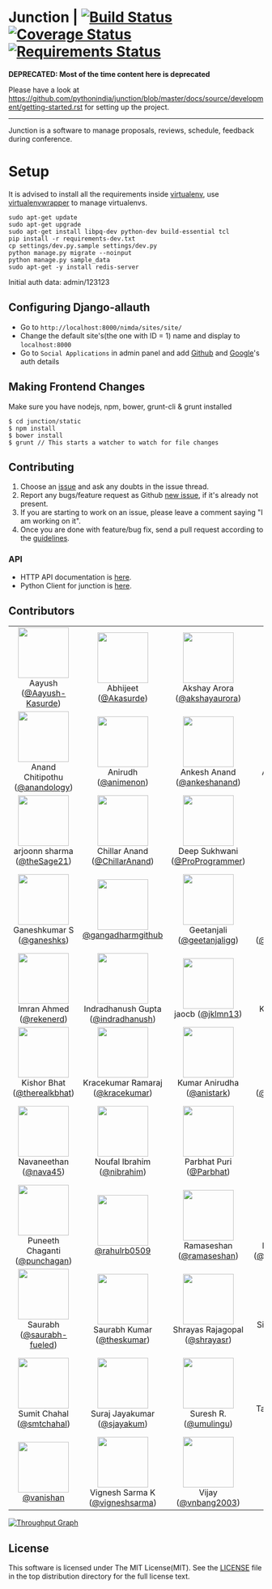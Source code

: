 Junction | [![Build Status](https://travis-ci.org/pythonindia/junction.svg)](https://travis-ci.org/pythonindia/junction) [![Coverage Status](https://coveralls.io/repos/pythonindia/junction/badge.svg?branch=master)](https://coveralls.io/r/pythonindia/junction?branch=master) [![Requirements Status](https://requires.io/github/pythonindia/junction/requirements.svg?branch=master)](https://requires.io/github/pythonindia/junction/requirements/?branch=master)
========

**DEPRECATED: Most of the time content here is deprecated**

Please have a look at https://github.com/pythonindia/junction/blob/master/docs/source/development/getting-started.rst for setting up the project.

---

Junction is a software to manage proposals, reviews, schedule, feedback during conference.

Setup
=====

It is advised to install all the requirements inside [virtualenv], use [virtualenvwrapper] to manage virtualenvs.

[virtualenv]: https://virtualenv.pypa.io/en/latest/
[virtualenvwrapper]: https://virtualenvwrapper.readthedocs.org/en/latest/

```
sudo apt-get update
sudo apt-get upgrade
sudo apt-get install libpq-dev python-dev build-essential tcl
pip install -r requirements-dev.txt
cp settings/dev.py.sample settings/dev.py
python manage.py migrate --noinput
python manage.py sample_data
sudo apt-get -y install redis-server
```

Initial auth data: admin/123123

Configuring Django-allauth
---------------------------

 - Go to `http://localhost:8000/nimda/sites/site/`
 - Change the default site's(the one with ID = 1) name and display to `localhost:8000`
 - Go to `Social Applications` in admin panel and add [Github](http://django-allauth.readthedocs.org/en/latest/providers.html#github) and [Google](http://django-allauth.readthedocs.org/en/latest/providers.html#google)'s auth details

Making Frontend Changes
---------------------------
Make sure you have nodejs, npm, bower, grunt-cli & grunt installed

```
$ cd junction/static
$ npm install
$ bower install
$ grunt // This starts a watcher to watch for file changes
```


Contributing
------------

1. Choose an [issue][issue-list] and ask any doubts in the issue thread.
2. Report any bugs/feature request as Github [new issue][new-issue], if it's already not present.
3. If you are starting to work on an issue, please leave a comment saying "I am working on it".
4. Once you are done with feature/bug fix, send a pull request according to the [guidelines].

[issue-list]: https://github.com/pythonindia/junction/issues/
[new-issue]: https://github.com/pythonindia/junction/issues/new
[guidelines]: https://github.com/pythonindia/junction/blob/master/CONTRIBUTING.md

### API

- HTTP API documentation is [here](https://github.com/pythonindia/junction/blob/master/docs/api.md).
- Python Client for junction is [here](https://github.com/pythonindia/junction-client).

## Contributors

<table>
  <tr>
    <td align=center><img width=100 src=https://avatars.githubusercontent.com/u/7703416?v=3><br>Aayush (<a href=https://github.com/Aayush-Kasurde>@Aayush-Kasurde</a>)</td>
    <td align=center><img width=100 src=https://avatars.githubusercontent.com/u/633765?v=3><br>Abhijeet (<a href=https://github.com/Akasurde>@Akasurde</a>)</td>
    <td align=center><img width=100 src=https://avatars.githubusercontent.com/u/788023?v=3><br>Akshay Arora (<a href=https://github.com/akshayaurora>@akshayaurora</a>)</td>
    <td align=center><img width=100 src=https://avatars.githubusercontent.com/u/5647941?v=3><br>Amit Kumar (<a href=https://github.com/aktech>@aktech</a>)</td>
    <td align=center><img width=100 src=https://avatars.githubusercontent.com/u/316177?v=3><br>Anand B Pillai (<a href=https://github.com/pythonhacker>@pythonhacker</a>)</td>
  </tr>
  <tr>
    <td align=center><img width=100 src=https://avatars.githubusercontent.com/u/7569?v=3><br>Anand Chitipothu (<a href=https://github.com/anandology>@anandology</a>)</td>
    <td align=center><img width=100 src=https://avatars.githubusercontent.com/u/6907950?v=3><br>Anirudh (<a href=https://github.com/animenon>@animenon</a>)</td>
    <td align=center><img width=100 src=https://avatars.githubusercontent.com/u/2134563?v=3><br>Ankesh Anand (<a href=https://github.com/ankeshanand>@ankeshanand</a>)</td>
    <td align=center><img width=100 src=https://avatars.githubusercontent.com/u/2016794?v=3><br>Anshul Sharma (<a href=https://github.com/raun>@raun</a>)</td>
    <td align=center><img width=100 src=https://avatars.githubusercontent.com/u/499894?v=3><br>Anuvrat Parashar (<a href=https://github.com/bhanuvrat>@bhanuvrat</a>)</td>
  </tr>
  <tr>
    <td align=center><img width=100 src=https://avatars.githubusercontent.com/u/7693265?v=3><br>arjoonn sharma (<a href=https://github.com/theSage21>@theSage21</a>)</td>
    <td align=center><img width=100 src=https://avatars.githubusercontent.com/u/4463796?v=3><br>Chillar Anand (<a href=https://github.com/ChillarAnand>@ChillarAnand</a>)</td>
    <td align=center><img width=100 src=https://avatars.githubusercontent.com/u/3947424?v=3><br>Deep Sukhwani (<a href=https://github.com/ProProgrammer>@ProProgrammer</a>)</td>
    <td align=center><img width=100 src=https://avatars.githubusercontent.com/u/502170?v=3><br>dhilipsiva (<a href=https://github.com/dhilipsiva>@dhilipsiva</a>)</td>
    <td align=center><img width=100 src=https://avatars.githubusercontent.com/u/1227312?v=3><br>Fayaz Yusuf Khan (<a href=https://github.com/fayazkhan>@fayazkhan</a>)</td>
  </tr>
  <tr>
    <td align=center><img width=100 src=https://avatars.githubusercontent.com/u/5219194?v=3><br>Ganeshkumar S (<a href=https://github.com/ganeshks>@ganeshks</a>)</td>
    <td align=center><img width=100 src=https://avatars.githubusercontent.com/u/8327178?v=3><br><a href=https://github.com/gangadharmgithub>@gangadharmgithub</a></td>
    <td align=center><img width=100 src=https://avatars.githubusercontent.com/u/1011202?v=3><br>Geetanjali  (<a href=https://github.com/geetanjaligg>@geetanjaligg</a>)</td>
    <td align=center><img width=100 src=https://avatars.githubusercontent.com/u/13134808?v=3><br>Hari (<a href=https://github.com/haridjango123>@haridjango123</a>)</td>
    <td align=center><img width=100 src=https://avatars.githubusercontent.com/u/717628?v=3><br>Haris Ibrahim K. V. (<a href=https://github.com/harisibrahimkv>@harisibrahimkv</a>)</td>
  </tr>
  <tr>
    <td align=center><img width=100 src=https://avatars.githubusercontent.com/u/645284?v=3><br>Imran Ahmed (<a href=https://github.com/rekenerd>@rekenerd</a>)</td>
    <td align=center><img width=100 src=https://avatars.githubusercontent.com/u/2682729?v=3><br>Indradhanush Gupta (<a href=https://github.com/indradhanush>@indradhanush</a>)</td>
    <td align=center><img width=100 src=https://avatars.githubusercontent.com/u/13776892?v=3><br>jaocb  (<a href=https://github.com/jklmn13>@jklmn13</a>)</td>
    <td align=center><img width=100 src=https://avatars.githubusercontent.com/u/822537?v=3><br>Karanveer Singh (<a href=https://github.com/kvsingh>@kvsingh</a>)</td>
    <td align=center><img width=100 src=https://avatars.githubusercontent.com/u/3635354?v=3><br>Kenith Aiyappa (<a href=https://github.com/K-7>@K-7</a>)</td>
  </tr>
  <tr>
    <td align=center><img width=100 src=https://avatars.githubusercontent.com/u/7105012?v=3><br>Kishor Bhat (<a href=https://github.com/therealkbhat>@therealkbhat</a>)</td>
    <td align=center><img width=100 src=https://avatars.githubusercontent.com/u/311929?v=3><br>Kracekumar Ramaraj (<a href=https://github.com/kracekumar>@kracekumar</a>)</td>
    <td align=center><img width=100 src=https://avatars.githubusercontent.com/u/5357586?v=3><br>Kumar Anirudha (<a href=https://github.com/anistark>@anistark</a>)</td>
    <td align=center><img width=100 src=https://avatars.githubusercontent.com/u/1861842?v=3><br>Mudassir (<a href=https://github.com/mudassir0909>@mudassir0909</a>)</td>
    <td align=center><img width=100 src=https://avatars.githubusercontent.com/u/6704555?v=3><br>Nabeel Valapra (<a href=https://github.com/nabeelvalapra>@nabeelvalapra</a>)</td>
  </tr>
  <tr>
    <td align=center><img width=100 src=https://avatars.githubusercontent.com/u/1247749?v=3><br>Navaneethan (<a href=https://github.com/nava45>@nava45</a>)</td>
    <td align=center><img width=100 src=https://avatars.githubusercontent.com/u/69051?v=3><br>Noufal Ibrahim (<a href=https://github.com/nibrahim>@nibrahim</a>)</td>
    <td align=center><img width=100 src=https://avatars.githubusercontent.com/u/4817493?v=3><br>Parbhat Puri (<a href=https://github.com/Parbhat>@Parbhat</a>)</td>
    <td align=center><img width=100 src=https://avatars.githubusercontent.com/u/5495474?v=3><br>Parth Oberoi (<a href=https://github.com/hTrap>@hTrap</a>)</td>
    <td align=center><img width=100 src=https://avatars.githubusercontent.com/u/14878279?v=3><br>Peeyush Aggarwal (<a href=https://github.com/dhuadaar>@dhuadaar</a>)</td>
  </tr>
  <tr>
    <td align=center><img width=100 src=https://avatars.githubusercontent.com/u/315678?v=3><br>Puneeth Chaganti (<a href=https://github.com/punchagan>@punchagan</a>)</td>
    <td align=center><img width=100 src=https://avatars.githubusercontent.com/u/13493137?v=3><br><a href=https://github.com/rahulrb0509>@rahulrb0509</a></td>
    <td align=center><img width=100 src=https://avatars.githubusercontent.com/u/5002019?v=3><br>Ramaseshan (<a href=https://github.com/ramaseshan>@ramaseshan</a>)</td>
    <td align=center><img width=100 src=https://avatars.githubusercontent.com/u/2959038?v=3><br>Ravi Shanker B (<a href=https://github.com/ravishanker404>@ravishanker404</a>)</td>
    <td align=center><img width=100 src=https://avatars.githubusercontent.com/u/1109442?v=3><br>Sai Krishna (<a href=https://github.com/psykrsna>@psykrsna</a>)</td>
  </tr>
  <tr>
    <td align=center><img width=100 src=https://avatars.githubusercontent.com/u/3982193?v=3><br>Saurabh (<a href=https://github.com/saurabh-fueled>@saurabh-fueled</a>)</td>
    <td align=center><img width=100 src=https://avatars.githubusercontent.com/u/236356?v=3><br>Saurabh Kumar (<a href=https://github.com/theskumar>@theskumar</a>)</td>
    <td align=center><img width=100 src=https://avatars.githubusercontent.com/u/240368?v=3><br>Shrayas Rajagopal (<a href=https://github.com/shrayasr>@shrayasr</a>)</td>
    <td align=center><img width=100 src=https://avatars.githubusercontent.com/u/2163422?v=3><br>Sivasubramaniam Arunachalam (<a href=https://github.com/sivaa>@sivaa</a>)</td>
    <td align=center><img width=100 src=https://avatars.githubusercontent.com/u/5251453?v=3><br><a href=https://github.com/sjose1x>@sjose1x</a></td>
  </tr>
  <tr>
    <td align=center><img width=100 src=https://avatars.githubusercontent.com/u/6754255?v=3><br>Sumit Chahal (<a href=https://github.com/smtchahal>@smtchahal</a>)</td>
    <td align=center><img width=100 src=https://avatars.githubusercontent.com/u/12380569?v=3><br>Suraj Jayakumar (<a href=https://github.com/sjayakum>@sjayakum</a>)</td>
    <td align=center><img width=100 src=https://avatars.githubusercontent.com/u/5258890?v=3><br>Suresh R. (<a href=https://github.com/umulingu>@umulingu</a>)</td>
    <td align=center><img width=100 src=https://avatars.githubusercontent.com/u/4143778?v=3><br>Tapasweni Pathak (<a href=https://github.com/tapasweni-pathak>@tapasweni-pathak</a>)</td>
    <td align=center><img width=100 src=https://avatars.githubusercontent.com/u/8518239?v=3><br>The Gitter Badger (<a href=https://github.com/gitter-badger>@gitter-badger</a>)</td>
  </tr>
  <tr>
    <td align=center><img width=100 src=https://avatars.githubusercontent.com/u/9103291?v=3><br><a href=https://github.com/vanishan>@vanishan</a></td>
    <td align=center><img width=100 src=https://avatars.githubusercontent.com/u/889999?v=3><br>Vignesh Sarma K (<a href=https://github.com/vigneshsarma>@vigneshsarma</a>)</td>
    <td align=center><img width=100 src=https://avatars.githubusercontent.com/u/316253?v=3><br>Vijay (<a href=https://github.com/vnbang2003>@vnbang2003</a>)</td>
    <td align=center><img width=100 src=https://avatars.githubusercontent.com/u/6693374?v=3><br>Vinay Singh (<a href=https://github.com/vinay13>@vinay13</a>)</td>
    <td align=center><img width=100 src=https://avatars.githubusercontent.com/u/7351791?v=3><br>Rahul Arora (<a href=https://github.com/rahulxxarora>@rahulxxarora</a>)</td>
  </tr>
</table>


[![Throughput Graph](https://graphs.waffle.io/pythonindia/junction/throughput.svg)](https://waffle.io/pythonindia/junction/metrics/throughput)

License
-------

This software is licensed under The MIT License(MIT). See the [LICENSE][LICENSE] file in the top distribution directory for the full license text.

[LICENSE]: https://github.com/pythonindia/junction/blob/master/LICENSE
